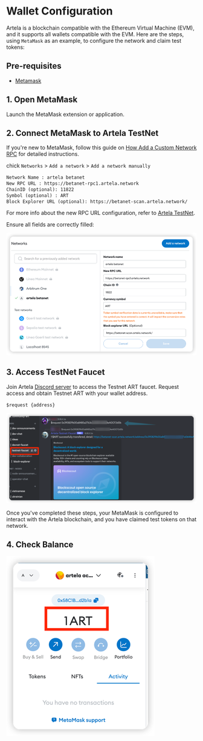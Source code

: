 # Wallet Configuration

Artela is a blockchain compatible with the Ethereum Virtual Machine (EVM), and it supports all wallets compatible with
the EVM. Here are the steps, using `MetaMask` as an example, to configure the network and claim test tokens:

## Pre-requisites

* [Metamask](https://metamask.io/)

## 1. Open MetaMask

Launch the MetaMask extension or application.

## 2. Connect MetaMask to Artela TestNet

If you're new to MetaMask, follow this guide
on [How Add a Custom Network RPC](https://support.metamask.io/hc/en-us/articles/360043227612-How-to-add-a-custom-network-RPC)
for detailed instructions. 

chick  `Networks` > `Add a network` > `Add a network manually`

```
Network Name : artela betanet
New RPC URL : https://betanet-rpc1.artela.network
ChainID (optional): 11822
Symbol (optional) : ART
Block Explorer URL (optional): https://betanet-scan.artela.network/
```

For more info about the new RPC URL configuration, refer to [Artela TestNet](/develop/node/access-testnet).

Ensure all fields are correctly filled:

![img_1.png ](img_2.png)

## 3. Access TestNet Faucet

Join Artela [Discord server](https://discord.com/invite/artela) to access the Testnet ART faucet.
Request access and obtain Testnet ART with your wallet address.

```shell
$request {address}
```

![img_4.png](img_4.png)

Once you've completed these steps, your MetaMask is configured to interact with the Artela blockchain, and you have claimed test tokens on that network.

## 4. Check Balance

![img_1.png](img_1.png)